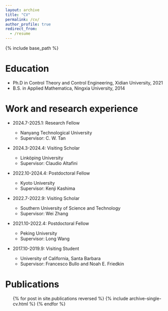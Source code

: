 ```yaml
---
layout: archive
title: "CV"
permalink: /cv/
author_profile: true
redirect_from:
  - /resume
---
```


{% include base_path %}

Education
======
* Ph.D in Control Theory and Control Engineering, Xidian University, 2021
* B.S. in Applied Mathematica, Ningxia University, 2014

Work and research experience
======
* 2024.7-2025.1: Research Fellow
  * Nanyang Technological University
  * Supervisor: C. W. Tan

* 2024.3-2024.4: Visiting Scholar
  * Linköping University
  * Supervisor: Claudio Altafini
    
* 2022.10-2024.4: Postdoctoral Fellow
  * Kyoto University
  * Supervisor: Kenji Kashima
    
* 2022.7-2022.9: Visiting Scholar    
  * Southern University of Science and Technology
  * Supervisor: Wei Zhang
    
* 2021.10-2022.4: Postdoctoral Fellow
  * Peking University
  * Supervisor: Long Wang
    
* 2017.10-2019.9: Visiting Student
  * University of California, Santa Barbara
  * Supervisor: Francesco Bullo and Noah E. Friedkin


Publications
======
  <ul>{% for post in site.publications reversed %}
    {% include archive-single-cv.html %}
  {% endfor %}</ul>
  

  

